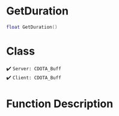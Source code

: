 # GetDuration
```lua
float GetDuration()
```
# Class
✔️ `Server: CDOTA_Buff`  
✔️ `Client: CDOTA_Buff`  

# Function Description

